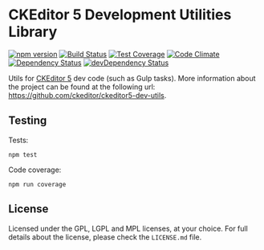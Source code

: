 CKEditor 5 Development Utilities Library
========================================

[![npm version](https://badge.fury.io/js/%40ckeditor%2Fckeditor5-dev-utils.svg)](https://www.npmjs.com/package/@ckeditor/ckeditor5-dev-utils)
[![Build Status](https://travis-ci.org/ckeditor/ckeditor5-dev-utils.svg?branch=master)](https://travis-ci.org/ckeditor/ckeditor5-dev-utils)
[![Test Coverage](https://codeclimate.com/github/ckeditor/ckeditor5-dev-utils/badges/coverage.svg)](https://codeclimate.com/github/ckeditor/ckeditor5-dev-utils/coverage)
[![Code Climate](https://codeclimate.com/github/ckeditor/ckeditor5-dev-utils/badges/gpa.svg)](https://codeclimate.com/github/ckeditor/ckeditor5-dev-utils)
[![Dependency Status](https://david-dm.org/ckeditor/ckeditor5-dev-utils/status.svg)](https://david-dm.org/ckeditor/ckeditor5-dev-utils#info=dependencies)
[![devDependency Status](https://david-dm.org/ckeditor/ckeditor5-dev-utils/dev-status.svg)](https://david-dm.org/ckeditor/ckeditor5-dev-utils#info=devDependencies)

Utils for [CKEditor 5](https://ckeditor5.github.io) dev code (such as Gulp tasks). More information about the project can be found at the following url: <https://github.com/ckeditor/ckeditor5-dev-utils>.

## Testing

Tests:

```
npm test
```

Code coverage:

```
npm run coverage
```

## License

Licensed under the GPL, LGPL and MPL licenses, at your choice. For full details about the license, please check the `LICENSE.md` file.
